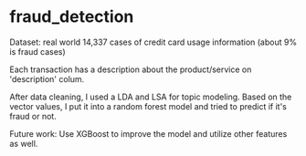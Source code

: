 # fraud_detection

Dataset: real world 14,337 cases of credit card usage information (about 9% is fraud cases)

Each transaction has a description about the product/service on 'description' colum.

After data cleaning, I used a LDA and LSA for topic modeling. Based on the vector values, I put it into a random forest model and tried to predict if it's fraud or not. 

Future work: Use XGBoost to improve the model and utilize other features as well. 

